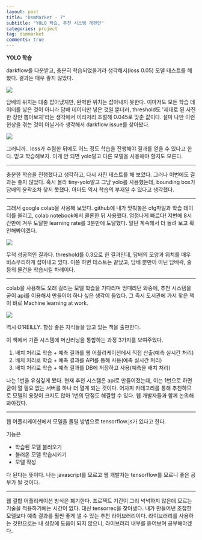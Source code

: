 ```yaml
---
layout: post
title: "DsmMarket - 7"
subtitle: "YOLO 학습, 추천 시스템 개편안"
categories: project
tag: dsmmarket
comments: true
---
```


**YOLO 학습**

darkflow를 다운받고, 충분히 학습되었을거라 생각해서(loss 0.05) 모델 테스트를 해봤다. 결과는 매우 좋지 않았다.

![](https://imgur.com/cXjCwWu.png)

담배의 위치는 대충 잡아냈지만, 완벽한 위치는 잡아내지 못한다. 이마저도 모든 학습 데이터를 넣은 것이 아니라 담배 데이터만 넣은 것일 뿐더러, threshold도 '제대로 된 사진 한 장만 뽑아보자'라는 생각에서 이리저리 조절해 0.045로 맞춘 값이다. 설마 나만 이런 현상을 겪는 것이 아닐거라 생각해서 darkflow issue를 찾아봤다.

![](https://imgur.com/4mJIX4C.png)

그러니까.. loss가 수렴한 뒤에도 어느 정도 학습을 진행해야 결과를 얻을 수 있다고 한다. 믿고 학습해보자. 이게 안 되면 yolo말고 다른 모델을 사용해야 할지도 모른다.

---

충분한 학습을 진행했다고 생각하고, 다시 사진 테스트를 해 보았다. 그러나 이번에도 결과는 좋지 않았다. 혹시 몰라 tiny-yolo말고 그냥 yolo를 사용했는데, bounding box가 담배의 윤곽조차 찾지 못했다. 아마도 역시 학습의 부재일 수 있다고 생각했다.

---

그래서 google colab을 사용해 보았다. github에 내가 맞춰놓은 cfg파일과 학습 데이터를 올리고, colab notebook에서 클론한 뒤 사용했다. 엄청나게 빠르다! 저번에 8시간만에 겨우 도달한 learning rate를 3분만에 도달했다. 일단 계속해서 더 돌려 보고 확인해봐야겠다.

![](https://imgur.com/t4Fkqim.png)

무척 성공적인 결과다. threshold를 0.3으로 한 결과인데, 담배의 모양과 위치를 매우 비스무리하게 잡아내고 있다. 이쯤 하면 테스트는 끝났고, 담배 뿐만이 아닌 담배곽, 술 등의 물건을 학습시킬 차례이다.

---

colab을 사용해도 오래 걸리는 모델 학습을 기다리며 멍때리던 와중에, 추천 시스템을 굳이 api를 이용해서 만들어야 하나 싶은 생각이 들었다. 그 즉시 도서관에 가서 찾은 책이 바로 Machine learning at work.

![](https://imgur.com/LSjUKgf.png)

역시 O'REILLY. 항상 좋은 지식들을 담고 있는 책을 출판한다.

이 책에서 기존 시스템에 머신러닝을 통합하는 과정 3가지를 보여주었다. 

1. 배치 처리로 학습 + 예측 결과를 웹 어플리케이션에서 직접 산출(예측 실시간 처리)
2. 배치 처리로 학습 + 예측 결과를 API를 통해 사용(예측 실시간 처리)
3. 배치 처리로 학습 + 예측 결과를 DB에 저장하고 사용(예측을 배치 처리)

나는 1번을 유심깊게 봤다. 현재 추천 시스템은 api로 만들어졌는데, 이는 1번으로 하면 굳이 열 필요 없는 서버를  하나 더 열게 되는 것이다. 어차피 카테고리를 통해 추천하므로 모델의 용량이 크지도 않아 1번의 단점도 해결할 수 있다. 웹 개발자들과 함께 논의해 봐야겠다.

---

웹 어플리케이션에서 모델을 돌릴 방법으로 tensorflow.js가 있다고 한다. 

기능은

- 학습된 모델 불러오기
- 불러온 모델 학습시키기
- 모델 작성

다 된다는 뜻이다. 나는 javascript를 모르고 웹 개발자는 tensorflow를 모르니 좋은 공부가 될 것이다.

---

웹 결합 어플리케이션 방식은 폐기한다. 프로젝트 기간이 그리 넉넉하지 않은데 모르는 기술을 적용하기에는 시간이 없다. 대신 tensorrec을 찾아냈다. 내가 만들어낸 조잡한 모델보다 예측 결과를 훨씬 좋게 낼 수 있는 추천 라이브러리이다. 라이브러리를 사용하는 것만으로는 내 성장에 도움이 되지 않으니, 라이브러리 내부를 뜯어보며 공부해야겠다.